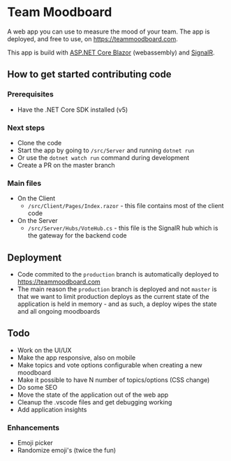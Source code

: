 # Team Moodboard

A web app you can use to measure the mood of your team. The app is deployed, and free to use, on https://teammoodboard.com.

This app is build with [ASP.NET Core Blazor](https://docs.microsoft.com/en-us/aspnet/core/blazor) (webassembly) and [SignalR](https://docs.microsoft.com/en-us/aspnet/core/signalr/introduction).

## How to get started contributing code

### Prerequisites

- Have the .NET Core SDK installed (v5)

### Next steps

- Clone the code
- Start the app by going to `/src/Server` and running `dotnet run`
- Or use the `dotnet watch run` command during development
- Create a PR on the master branch

### Main files

- On the Client
  - `/src/Client/Pages/Index.razor` - this file contains most of the client code
- On the Server
  - `/src/Server/Hubs/VoteHub.cs` - this file is the SignalR hub which is the gateway for the backend code

## Deployment

- Code commited to the `production` branch is automatically deployed to https://teammoodboard.com
- The main reason the `production` branch is deployed and not `master` is that we want to limit production deploys as the current state of the application is held in memory - and as such, a deploy wipes the state and all ongoing moodboards

## Todo

- Work on the UI/UX
- Make the app responsive, also on mobile
- Make topics and vote options configurable when creating a new moodboard
- Make it possible to have N number of topics/options (CSS change)
- Do some SEO
- Move the state of the application out of the web app
- Cleanup the .vscode files and get debugging working
- Add application insights

### Enhancements

- Emoji picker
- Randomize emoji's (twice the fun)
